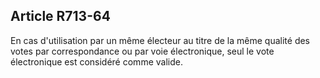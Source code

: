 Article R713-64
----
En cas d'utilisation par un même électeur au titre de la même qualité des votes
par correspondance ou par voie électronique, seul le vote électronique est
considéré comme valide.
